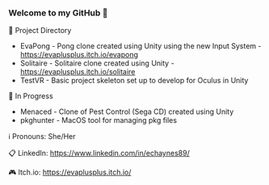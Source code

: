 ### Welcome to my GitHub 👋

🔭 Project Directory
- EvaPong - Pong clone created using Unity using the new Input System - https://evaplusplus.itch.io/evapong
- Solitaire - Solitaire clone created using Unity - https://evaplusplus.itch.io/solitaire
- TestVR - Basic project skeleton set up to develop for Oculus in Unity


🌱 In Progress
- Menaced - Clone of Pest Control (Sega CD) created using Unity
- pkghunter - MacOS tool for managing pkg files


ℹ️ Pronouns: She/Her

📋 LinkedIn: https://www.linkedin.com/in/echaynes89/

🎮 Itch.io: https://evaplusplus.itch.io/

<!--
**evachaynes/evachaynes** is a ✨ _special_ ✨ repository because its `README.md` (this file) appears on your GitHub profile.

Here are some ideas to get you started:

- 🔭 I’m currently working on ...
- 🌱 I’m currently learning ...
- 👯 I’m looking to collaborate on ...
- 🤔 I’m looking for help with ...
- 💬 Ask me about ...
- 📫 How to reach me: ...
- 😄 Pronouns: ...
- ⚡ Fun fact: ...
-->
